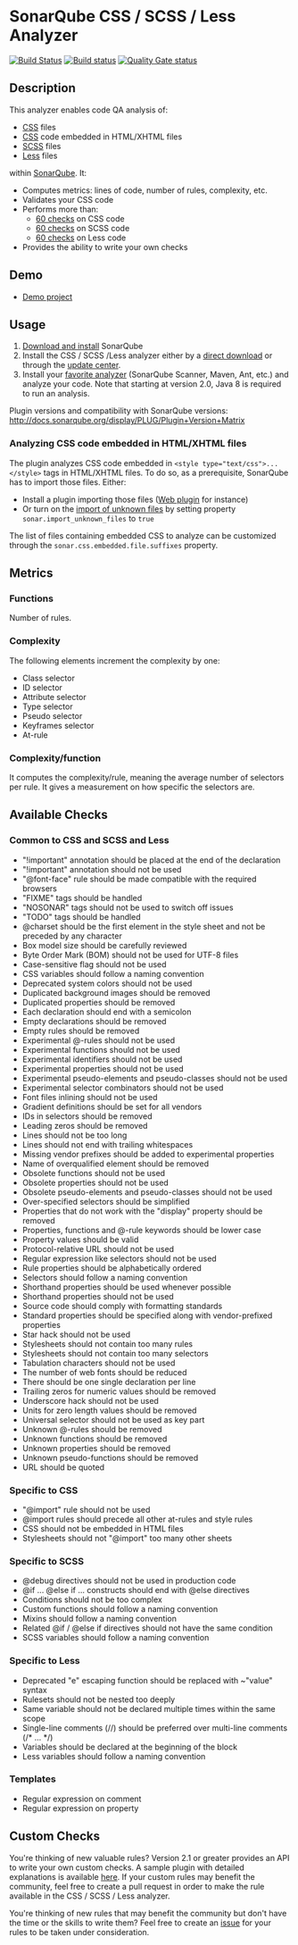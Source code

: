 SonarQube CSS / SCSS / Less Analyzer
====================================
[![Build Status](https://api.travis-ci.org/racodond/sonar-css-plugin.svg?branch=master)](https://travis-ci.org/racodond/sonar-css-plugin)
[![Build status](https://ci.appveyor.com/api/projects/status/36tt33b2wrfjgmo2/branch/master?svg=true)](https://ci.appveyor.com/project/racodond/sonar-css-plugin/branch/master)
[![Quality Gate status](https://sonarqube.com/api/badges/gate?key=org.codehaus.sonar-plugins.css%3Acss)](https://sonarqube.com/overview?id=org.codehaus.sonar-plugins.css%3Acss)


## Description
This analyzer enables code QA analysis of:

* [CSS](https://www.w3.org/Style/CSS/) files
* [CSS](https://www.w3.org/Style/CSS/) code embedded in HTML/XHTML files
* [SCSS](http://sass-lang.com/) files
* [Less](http://lesscss.org/) files
 
within [SonarQube](http://www.sonarqube.org). It:

* Computes metrics: lines of code, number of rules, complexity, etc.
* Validates your CSS code
* Performs more than:
  * [60 checks](http://sonarqube.racodond.com/coding_rules#languages=css%2Ccss) on CSS code
  * [60 checks](http://sonarqube.racodond.com/coding_rules#languages=scss%2Ccss) on SCSS code
  * [60 checks](http://sonarqube.racodond.com/coding_rules#languages=less%2Ccss) on Less code
* Provides the ability to write your own checks


## Demo

 * [Demo project](http://sonarqube.racodond.com/dashboard/index?id=css-sample-project)

## Usage
1. [Download and install](http://docs.sonarqube.org/display/SONAR/Setup+and+Upgrade) SonarQube
2. Install the CSS / SCSS /Less analyzer either by a [direct download](https://github.com/racodond/sonar-css-plugin/releases) or through the [update center](http://docs.sonarqube.org/display/SONAR/Update+Center).
3. Install your [favorite analyzer](http://docs.sonarqube.org/display/SONAR/Analyzing+Source+Code#AnalyzingSourceCode-RunningAnalysis) (SonarQube Scanner, Maven, Ant, etc.) and analyze your code. Note that starting at version 2.0, Java 8 is required to run an analysis.

Plugin versions and compatibility with SonarQube versions: http://docs.sonarqube.org/display/PLUG/Plugin+Version+Matrix

### Analyzing CSS code embedded in HTML/XHTML files
The plugin analyzes CSS code embedded in `<style type="text/css">...</style>` tags in HTML/XHTML files.
To do so, as a prerequisite, SonarQube has to import those files. Either:

 * Install a plugin importing those files ([Web plugin](http://docs.sonarqube.org/display/PLUG/Web+Plugin) for instance)
 * Or turn on the [import of unknown files](http://docs.sonarqube.org/display/SONAR/Analyzing+Source+Code#AnalyzingSourceCode-Unrecognizedfiles) by setting property `sonar.import_unknown_files` to `true` 

The list of files containing embedded CSS to analyze can be customized through the `sonar.css.embedded.file.suffixes` property.

## Metrics

### Functions
Number of rules.

### Complexity
The following elements increment the complexity by one:

* Class selector
* ID selector
* Attribute selector
* Type selector
* Pseudo selector
* Keyframes selector
* At-rule

### Complexity/function
It computes the complexity/rule, meaning the average number of selectors per rule. It gives a measurement on how specific the selectors are.


## Available Checks

### Common to CSS and SCSS and Less
* "!important" annotation should be placed at the end of the declaration
* "!important" annotation should not be used
* "@font-face" rule should be made compatible with the required browsers
* "FIXME" tags should be handled
* "NOSONAR" tags should not be used to switch off issues
* "TODO" tags should be handled
* @charset should be the first element in the style sheet and not be preceded by any character
* Box model size should be carefully reviewed
* Byte Order Mark (BOM) should not be used for UTF-8 files
* Case-sensitive flag should not be used
* CSS variables should follow a naming convention
* Deprecated system colors should not be used
* Duplicated background images should be removed
* Duplicated properties should be removed
* Each declaration should end with a semicolon
* Empty declarations should be removed
* Empty rules should be removed
* Experimental @-rules should not be used
* Experimental functions should not be used
* Experimental identifiers should not be used
* Experimental properties should not be used
* Experimental pseudo-elements and pseudo-classes should not be used
* Experimental selector combinators should not be used
* Font files inlining should not be used
* Gradient definitions should be set for all vendors
* IDs in selectors should be removed
* Leading zeros should be removed
* Lines should not be too long
* Lines should not end with trailing whitespaces
* Missing vendor prefixes should be added to experimental properties
* Name of overqualified element should be removed
* Obsolete functions should not be used
* Obsolete properties should not be used
* Obsolete pseudo-elements and pseudo-classes should not be used
* Over-specified selectors should be simplified
* Properties that do not work with the "display" property should be removed
* Properties, functions and @-rule keywords should be lower case
* Property values should be valid
* Protocol-relative URL should not be used
* Regular expression like selectors should not be used
* Rule properties should be alphabetically ordered
* Selectors should follow a naming convention
* Shorthand properties should be used whenever possible
* Shorthand properties should not be used
* Source code should comply with formatting standards
* Standard properties should be specified along with vendor-prefixed properties
* Star hack should not be used
* Stylesheets should not contain too many rules
* Stylesheets should not contain too many selectors
* Tabulation characters should not be used
* The number of web fonts should be reduced
* There should be one single declaration per line
* Trailing zeros for numeric values should be removed
* Underscore hack should not be used
* Units for zero length values should be removed
* Universal selector should not be used as key part
* Unknown @-rules should be removed
* Unknown functions should be removed
* Unknown properties should be removed
* Unknown pseudo-functions should be removed
* URL should be quoted

### Specific to CSS
* "@import" rule should not be used
* @import rules should precede all other at-rules and style rules
* CSS should not be embedded in HTML files
* Stylesheets should not "@import" too many other sheets

### Specific to SCSS
* @debug directives should not be used in production code
* @if ... @else if ... constructs should end with @else directives
* Conditions should not be too complex
* Custom functions should follow a naming convention
* Mixins should follow a naming convention
* Related @if / @else if directives should not have the same condition
* SCSS variables should follow a naming convention

### Specific to Less
* Deprecated "e" escaping function should be replaced with ~"value" syntax
* Rulesets should not be nested too deeply
* Same variable should not be declared multiple times within the same scope
* Single-line comments (//) should be preferred over multi-line comments (/* ... */)
* Variables should be declared at the beginning of the block
* Less variables should follow a naming convention

### Templates
* Regular expression on comment
* Regular expression on property


## Custom Checks

You're thinking of new valuable rules? Version 2.1 or greater provides an API to write your own custom checks.
A sample plugin with detailed explanations is available [here](https://github.com/racodond/sonar-css-custom-rules-plugin).
If your custom rules may benefit the community, feel free to create a pull request in order to make the rule available in the CSS / SCSS / Less analyzer.

You're thinking of new rules that may benefit the community but don't have the time or the skills to write them? Feel free to create an [issue](https://github.com/racodond/sonar-css-plugin/issues) for your rules to be taken under consideration.
